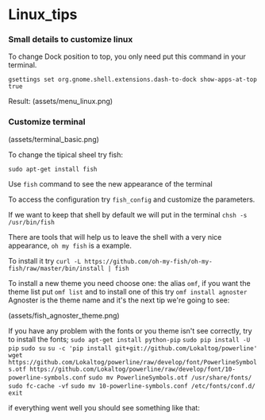 # Linux_tips


### Small details to customize linux

To change Dock position to top, you only need put this command in your terminal.

`gsettings set org.gnome.shell.extensions.dash-to-dock show-apps-at-top true`

Result: (assets/menu_linux.png)

### Customize terminal

(assets/terminal_basic.png)

To change the tipical sheel try fish:

`sudo apt-get install fish`

Use `fish` command to see the new appearance of the terminal

To access the configuration try `fish_config` and customize the parameters.

If we want to keep that shell by default we will put in the terminal `chsh -s /usr/bin/fish`

There are tools that will help us to leave the shell with a very nice appearance, `oh my fish` is a example.

To install it try `curl -L https://github.com/oh-my-fish/oh-my-fish/raw/master/bin/install | fish`

To install a new theme you need choose one: the alias `omf`, if you want the theme list put `omf list` and to install one of this try `omf install agnoster` 
Agnoster is the theme name and it's the next tip we're going to see:

(assets/fish_agnoster_theme.png)

If you have any problem with the fonts or you theme isn't see correctly, try to install the fonts;
`sudo apt-get install python-pip`
`sudo pip install -U pip`
`sudo su`
`su -c 'pip install git+git://github.com/Lokaltog/powerline'`
`wget https://github.com/Lokaltog/powerline/raw/develop/font/PowerlineSymbols.otf https://github.com/Lokaltog/powerline/raw/develop/font/10-powerline-symbols.conf`
`sudo mv PowerlineSymbols.otf /usr/share/fonts/`
`sudo fc-cache -vf`
`sudo mv 10-powerline-symbols.conf /etc/fonts/conf.d/`
`exit` 

if everything went well you should see something like that:


